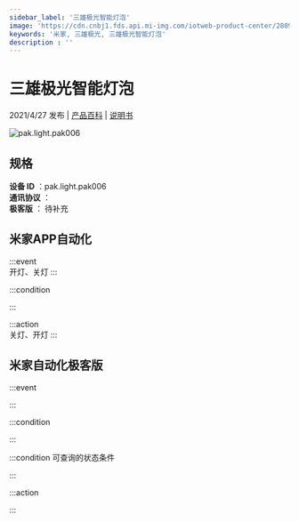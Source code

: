```yaml
---
sidebar_label: '三雄极光智能灯泡'
image: 'https://cdn.cnbj1.fds.api.mi-img.com/iotweb-product-center/280971be4992838fbd3d6d6e4be37ebb_168-球泡.png?GalaxyAccessKeyId=AKVGLQWBOVIRQ3XLEW&Expires=9223372036854775807&Signature=lEK4v/STRN5EI6VHOxKysk7jiYU='
keywords: '米家, 三雄极光, 三雄极光智能灯泡'
description : ''
---
```

# 三雄极光智能灯泡

2021/4/27 发布 | [产品百科](https://home.mi.com/webapp/content/baike/product/index.html?model=pak.light.pak006/) | [说明书](https://home.mi.com/views/introduction.html?model=pak.light.pak006&region=cn)

![pak.light.pak006](https://cdn.cnbj1.fds.api.mi-img.com/iotweb-product-center/280971be4992838fbd3d6d6e4be37ebb_168-球泡.png?GalaxyAccessKeyId=AKVGLQWBOVIRQ3XLEW&Expires=9223372036854775807&Signature=lEK4v/STRN5EI6VHOxKysk7jiYU=)

## 规格  
> 
**设备 ID** ：pak.light.pak006  
**通讯协议** ：  
**极客版**  ： 待补充 


## 米家APP自动化  

:::event  
开灯、关灯
:::

:::condition  

:::

:::action   
关灯、开灯
:::

## 米家自动化极客版  

:::event  

:::

:::condition  

:::

:::condition 可查询的状态条件  

:::

:::action  

:::

        
